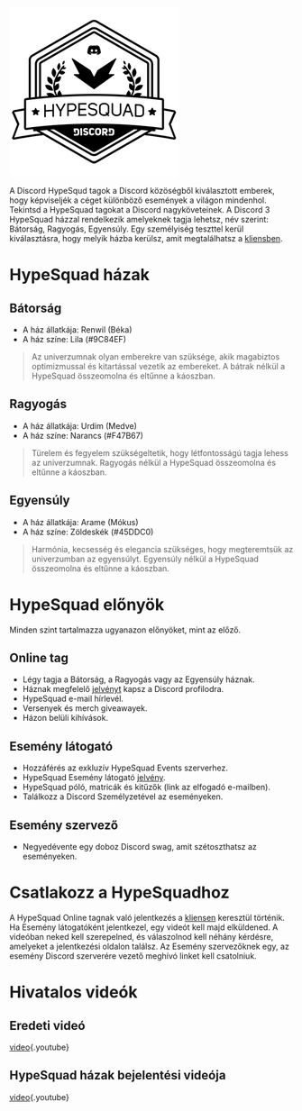 <!-- TITLE: [HU] HypeSquad -->
<!-- SUBTITLE: Izgatott vagy? Mert én nagyon izgulok, annyira szeretném neked megmutatni ezt a baró cuccot! -->

![Hypesquadsmall](/uploads/hypesquad/hypesquadsmall.png "Egész alakos HypeSquad jevény")

A Discord HypeSqud tagok a Discord közöségből kiválasztott emberek, hogy képviseljék a céget különböző események a világon mindenhol. Tekintsd a HypeSquad tagokat a Discord nagyköveteinek.
A Discord 3 HypeSquad házzal rendelkezik amelyeknek tagja lehetsz, név szerint: Bátorság, Ragyogás, Egyensúly. Egy személyiség teszttel kerül kiválasztásra, hogy melyik házba kerülsz, amit megtalálhatsz a [kliensben](https://discordapp.com/settings/hypesquad-online).
# HypeSquad házak
## Bátorság

* A ház állatkája: Renwil (Béka)
* A ház színe: Lila (#9C84EF)

> Az univerzumnak olyan emberekre van szüksége, akik magabiztos optimizmussal és kitartással vezetik az embereket. A bátrak nélkül a HypeSquad összeomolna és eltűnne a káoszban.

## Ragyogás

* A ház állatkája: Urdim (Medve)
* A ház színe: Narancs (#F47B67)

> Türelem és fegyelem szükségeltetik, hogy létfontosságú tagja lehess az univerzumnak. Ragyogás nélkül a HypeSquad összeomolna és eltűnne a káoszban.

## Egyensúly

* A ház állatkája: Arame (Mókus)
* A ház színe: Zöldeskék (#45DDC0)

> Harmónia, kecsesség és elegancia szükséges, hogy megteremtsük az univerzumban az egyensúlyt. Egyensúly nélkül a HypeSquad összeomolna és eltűnne a káoszban.



# HypeSquad előnyök
Minden szint tartalmazza ugyanazon előnyöket, mint az előző.

## Online tag
* Légy tagja a Bátorság, a Ragyogás vagy az Egyensúly háznak.
* Háznak megfelelő [jelvényt](/badges#hype-squad-bravery) kapsz a Discord profilodra.
* HypeSquad e-mail hírlevél.
* Versenyek és merch giveawayek.
* Házon belüli kihívások.

## Esemény látogató
* Hozzáférés az exkluzív HypeSquad Events szerverhez.
* HypeSquad Esemény látogató [jelvény](/badges#discord-hype-squad).
* HypeSquad póló, matricák és kitűzők (link az elfogadó e-mailben).
* Találkozz a Discord Személyzetével az eseményeken.

## Esemény szervező
* Negyedévente egy doboz Discord swag, amit szétoszthatsz az eseményeken.

# Csatlakozz a HypeSquadhoz
A HypeSquad Online tagnak való jelentkezés a [kliensen](https://discordapp.com/settings/hypesquad-online) keresztül történik. Ha Esemény látogatóként jelentkezel, egy videót kell majd elküldened. A videóban neked kell szerepelned, és válaszolnod kell néhány kérdésre, amelyeket a jelentkezési oldalon találsz. Az Esemény szervezőknek egy, az esemény Discord szerverére vezető meghívó linket kell csatolniuk.

# Hivatalos videók
## Eredeti videó
[video](https://www.youtube.com/watch?v=rXZkTT-5m9o){.youtube}

## HypeSquad házak bejelentési videója
[video](https://www.youtube.com/watch?v=SWzB1mx2o5k){.youtube}
